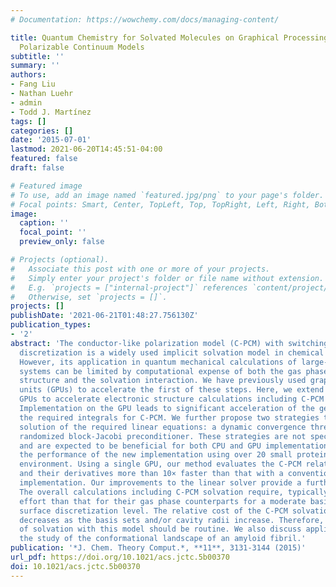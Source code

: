 ```yaml
---
# Documentation: https://wowchemy.com/docs/managing-content/

title: Quantum Chemistry for Solvated Molecules on Graphical Processing Units Using
  Polarizable Continuum Models
subtitle: ''
summary: ''
authors:
- Fang Liu
- Nathan Luehr
- admin
- Todd J. Martínez
tags: []
categories: []
date: '2015-07-01'
lastmod: 2021-06-20T14:45:51-04:00
featured: false
draft: false

# Featured image
# To use, add an image named `featured.jpg/png` to your page's folder.
# Focal points: Smart, Center, TopLeft, Top, TopRight, Left, Right, BottomLeft, Bottom, BottomRight.
image:
  caption: ''
  focal_point: ''
  preview_only: false

# Projects (optional).
#   Associate this post with one or more of your projects.
#   Simply enter your project's folder or file name without extension.
#   E.g. `projects = ["internal-project"]` references `content/project/deep-learning/index.md`.
#   Otherwise, set `projects = []`.
projects: []
publishDate: '2021-06-21T01:48:27.756130Z'
publication_types:
- '2'
abstract: 'The conductor-like polarization model (C-PCM) with switching/Gaussian smooth
  discretization is a widely used implicit solvation model in chemical simulations.
  However, its application in quantum mechanical calculations of large-scale biomolecular
  systems can be limited by computational expense of both the gas phase electronic
  structure and the solvation interaction. We have previously used graphical processing
  units (GPUs) to accelerate the first of these steps. Here, we extend the use of
  GPUs to accelerate electronic structure calculations including C-PCM solvation.
  Implementation on the GPU leads to significant acceleration of the generation of
  the required integrals for C-PCM. We further propose two strategies to improve the
  solution of the required linear equations: a dynamic convergence threshold and a
  randomized block-Jacobi preconditioner. These strategies are not specific to GPUs
  and are expected to be beneficial for both CPU and GPU implementations. We benchmark
  the performance of the new implementation using over 20 small proteins in solvent
  environment. Using a single GPU, our method evaluates the C-PCM related integrals
  and their derivatives more than 10× faster than that with a conventional CPU-based
  implementation. Our improvements to the linear solver provide a further 3× acceleration.
  The overall calculations including C-PCM solvation require, typically, 20–40% more
  effort than that for their gas phase counterparts for a moderate basis set and molecule
  surface discretization level. The relative cost of the C-PCM solvation correction
  decreases as the basis sets and/or cavity radii increase. Therefore, description
  of solvation with this model should be routine. We also discuss applications to
  the study of the conformational landscape of an amyloid fibril.'
publication: '*J. Chem. Theory Comput.*, **11**, 3131-3144 (2015)'
url_pdf: https://doi.org/10.1021/acs.jctc.5b00370
doi: 10.1021/acs.jctc.5b00370
---
```

